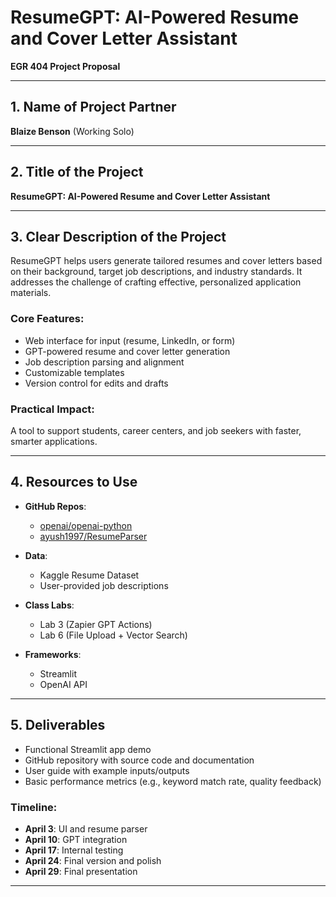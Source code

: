 # ResumeGPT: AI-Powered Resume and Cover Letter Assistant  
**EGR 404 Project Proposal**

---

## 1. Name of Project Partner  
**Blaize Benson** (Working Solo)

---

## 2. Title of the Project  
**ResumeGPT: AI-Powered Resume and Cover Letter Assistant**

---

## 3. Clear Description of the Project  
ResumeGPT helps users generate tailored resumes and cover letters based on their background, target job descriptions, and industry standards. It addresses the challenge of crafting effective, personalized application materials.

### Core Features:
- Web interface for input (resume, LinkedIn, or form)
- GPT-powered resume and cover letter generation
- Job description parsing and alignment
- Customizable templates
- Version control for edits and drafts

### Practical Impact:
A tool to support students, career centers, and job seekers with faster, smarter applications.

---

## 4. Resources to Use

- **GitHub Repos**:  
  - [openai/openai-python](https://github.com/openai/openai-python)  
  - [ayush1997/ResumeParser](https://github.com/ayush1997/ResumeParser)

- **Data**:  
  - Kaggle Resume Dataset  
  - User-provided job descriptions

- **Class Labs**:  
  - Lab 3 (Zapier GPT Actions)  
  - Lab 6 (File Upload + Vector Search)

- **Frameworks**:  
  - Streamlit  
  - OpenAI API

---

## 5. Deliverables

- Functional Streamlit app demo  
- GitHub repository with source code and documentation  
- User guide with example inputs/outputs  
- Basic performance metrics (e.g., keyword match rate, quality feedback)

### Timeline:
- **April 3**: UI and resume parser  
- **April 10**: GPT integration  
- **April 17**: Internal testing  
- **April 24**: Final version and polish  
- **April 29**: Final presentation

---

